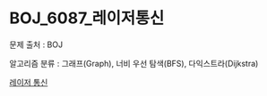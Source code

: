 # BOJ_6087_레이저통신
문제 출처 : BOJ

알고리즘 분류 : 그래프(Graph), 너비 우선 탐색(BFS), 다익스트라(Dijkstra)

[레이저 통신](https://www.acmicpc.net/problem/6087)